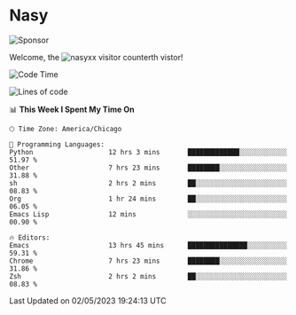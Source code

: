 # Nasy

<!--
<p align="center">
<img height="200" src="https://github-readme-stats.vercel.app/api?username=nasyxx&count_private=true&show_icons=true&theme=dracula&include_all_commits=true"/>
<img height="200" src="https://github-readme-stats.vercel.app/api/top-langs/?username=nasyxx&theme=dracula&hide=html,jupyter+notebook&count_private=true&show_icons=true"/>
</p>

  
----------------
-->

![Sponsor](https://img.shields.io/static/v1.svg?label=Sponsor&message=%E2%9D%A4&logo=GitHub&style=flat&color=pink)
 
Welcome, the ![nasyxx visitor counter](https://count.getloli.com/get/@nasyxx?theme=rule34)th vistor!
 
<!--START_SECTION:waka-->
![Code Time](http://img.shields.io/badge/Code%20Time-3%2C467%20hrs%2024%20mins-blue)

![Lines of code](https://img.shields.io/badge/From%20Hello%20World%20I%27ve%20Written-6.2%20million%20lines%20of%20code-blue)

📊 **This Week I Spent My Time On** 

```text
🕑︎ Time Zone: America/Chicago

💬 Programming Languages: 
Python                   12 hrs 3 mins       █████████████░░░░░░░░░░░░   51.97 % 
Other                    7 hrs 23 mins       ████████░░░░░░░░░░░░░░░░░   31.88 % 
sh                       2 hrs 2 mins        ██░░░░░░░░░░░░░░░░░░░░░░░   08.83 % 
Org                      1 hr 24 mins        ██░░░░░░░░░░░░░░░░░░░░░░░   06.05 % 
Emacs Lisp               12 mins             ░░░░░░░░░░░░░░░░░░░░░░░░░   00.90 % 

🔥 Editors: 
Emacs                    13 hrs 45 mins      ███████████████░░░░░░░░░░   59.31 % 
Chrome                   7 hrs 23 mins       ████████░░░░░░░░░░░░░░░░░   31.86 % 
Zsh                      2 hrs 2 mins        ██░░░░░░░░░░░░░░░░░░░░░░░   08.83 % 
```


 Last Updated on 02/05/2023 19:24:13 UTC
<!--END_SECTION:waka-->

<!-- ![visitors](https://visitor-badge.laobi.icu/badge?page_id=nasyxx.nasyxx) -->
